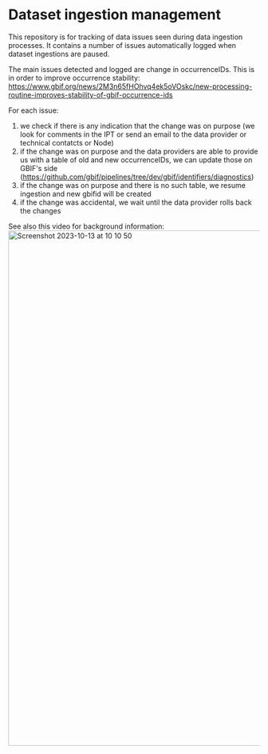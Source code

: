 # Dataset ingestion management

This repository is for tracking of data issues seen during data ingestion processes. It contains a number of issues automatically logged when dataset ingestions are paused.

The main issues detected and logged are change in occurrenceIDs. This is in order to improve occurrence stability: https://www.gbif.org/news/2M3n65fHOhvq4ek5oVOskc/new-processing-routine-improves-stability-of-gbif-occurrence-ids

For each issue:
 1. we check if there is any indication that the change was on purpose (we look for comments in the IPT or send an email to the data provider or technical contatcts or Node)
 2. if the change was on purpose and the data providers are able to provide us with a table of old and new occurrenceIDs, we can update those on GBIF's side (https://github.com/gbif/pipelines/tree/dev/gbif/identifiers/diagnostics)
 3. if the change was on purpose and there is no such table, we resume ingestion and new gbifid will be created
 4. if the change was accidental, we wait until the data provider rolls back the changes

See also this video for background information:
[<img width="1031" alt="Screenshot 2023-10-13 at 10 10 50" src="https://github.com/gbif/ingestion-management/assets/7677271/c11e48cf-47ed-44d7-ad48-31402823b64a">](https://vimeo.com/873639382)

